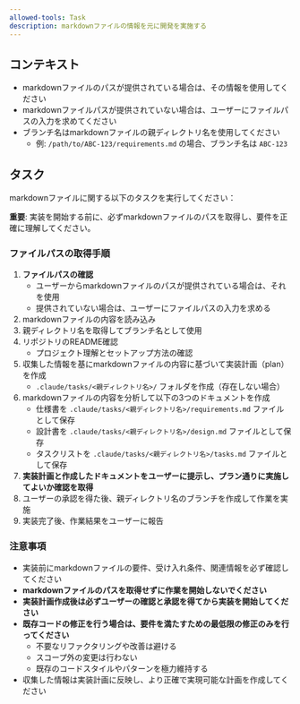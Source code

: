 ```yaml
---
allowed-tools: Task
description: markdownファイルの情報を元に開発を実施する
---
```


## コンテキスト

- markdownファイルのパスが提供されている場合は、その情報を使用してください
- markdownファイルパスが提供されていない場合は、ユーザーにファイルパスの入力を求めてください
- ブランチ名はmarkdownファイルの親ディレクトリ名を使用してください
  - 例: `/path/to/ABC-123/requirements.md` の場合、ブランチ名は `ABC-123`

## タスク

markdownファイルに関する以下のタスクを実行してください：

**重要**: 実装を開始する前に、必ずmarkdownファイルのパスを取得し、要件を正確に理解してください。

### ファイルパスの取得手順

1. **ファイルパスの確認**
   - ユーザーからmarkdownファイルのパスが提供されている場合は、それを使用
   - 提供されていない場合は、ユーザーにファイルパスの入力を求める
2. markdownファイルの内容を読み込み
3. 親ディレクトリ名を取得してブランチ名として使用
4. リポジトリのREADME確認
   - プロジェクト理解とセットアップ方法の確認
5. 収集した情報を基にmarkdownファイルの内容に基づいて実装計画（plan）を作成
   - `.claude/tasks/<親ディレクトリ名>/` フォルダを作成（存在しない場合）
6. markdownファイルの内容を分析して以下の3つのドキュメントを作成
   - 仕様書を `.claude/tasks/<親ディレクトリ名>/requirements.md` ファイルとして保存
   - 設計書を `.claude/tasks/<親ディレクトリ名>/design.md` ファイルとして保存
   - タスクリストを `.claude/tasks/<親ディレクトリ名>/tasks.md` ファイルとして保存
7. **実装計画と作成したドキュメントをユーザーに提示し、プラン通りに実施してよいか確認を取得**
8. ユーザーの承認を得た後、親ディレクトリ名のブランチを作成して作業を実施
9. 実装完了後、作業結果をユーザーに報告

### 注意事項

- 実装前にmarkdownファイルの要件、受け入れ条件、関連情報を必ず確認してください
- **markdownファイルのパスを取得せずに作業を開始しないでください**
- **実装計画作成後は必ずユーザーの確認と承認を得てから実装を開始してください**
- **既存コードの修正を行う場合は、要件を満たすための最低限の修正のみを行ってください**
  - 不要なリファクタリングや改善は避ける
  - スコープ外の変更は行わない
  - 既存のコードスタイルやパターンを極力維持する
- 収集した情報は実装計画に反映し、より正確で実現可能な計画を作成してください
